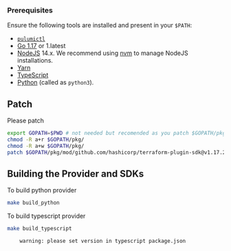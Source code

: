 ### Prerequisites

Ensure the following tools are installed and present in your `$PATH`:

- [`pulumictl`](https://github.com/pulumi/pulumictl#installation)
- [Go 1.17](https://golang.org/dl/) or 1.latest
- [NodeJS](https://nodejs.org/en/) 14.x.  We recommend using [nvm](https://github.com/nvm-sh/nvm) to manage NodeJS installations.
- [Yarn](https://yarnpkg.com/)
- [TypeScript](https://www.typescriptlang.org/)
- [Python](https://www.python.org/downloads/) (called as `python3`).  


## Patch

Please patch
```bash
export GOPATH=$PWD # not needed but recomended as you patch $GOPATH/pkg/
chmod -R a+r $GOPATH/pkg/
chmod -R a+w $GOPATH/pkg/
patch $GOPATH/pkg/mod/github.com/hashicorp/terraform-plugin-sdk@v1.17.2/internal/configs/configload/loader_snapshot.go .osc-patch/patch.go
```
## Building the Provider and SDKs

To build python provider

```bash
make build_python
```

To build typescript provider
```bash
make build_typescript
```

```text
    warning: please set version in typescript package.json 
```


